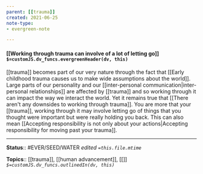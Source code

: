 ```yaml
---
parent: [[trauma]]
created: 2021-06-25
note-type: 
- evergreen-note

---
```


#### [[Working through trauma can involve of a lot of letting go]] `$=customJS.dv_funcs.evergreenHeader(dv, this)`

[[trauma]] becomes part of our very nature through the fact that [[Early childhood trauma causes us to make wide assumptions about the world]]. Large parts of our personality and our [[inter-personal communication|inter-personal relationships]] are affected by [[trauma]] and so working through it can impact the way we interact the world. Yet it remains true that [[There aren't any downsides to working through trauma]]. You are more that your [[trauma]], working through it may involve letting go of things that you thought were important but were really holding you back. This can also mean [[Accepting responsibility is not only about your actions|Accepting responsibility for moving past your trauma]].

---

**Status**:: #EVER/SEED/WATER 
*edited `=this.file.mtime`*

**Topics**:: [[trauma]], [[human advancement]], [[]]
*`$=customJS.dv_funcs.outlinedIn(dv, this)`*

